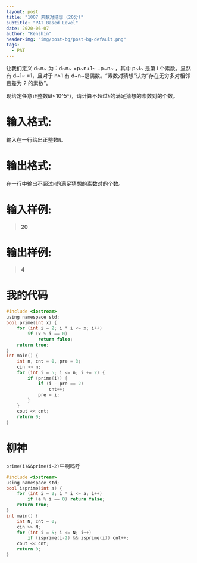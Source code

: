 ```yaml
---
layout: post
title: "1007 素数对猜想 (20分)"
subtitle: "PAT Based Level"
date: 2020-06-07
author: "Kenshin"
header-img: "img/post-bg/post-bg-default.png"
tags:
  - PAT
---
```


让我们定义 d~n~​​ 为：d~​n~​​ =p~​n+1~​​ −p~​n~​​ ，其中 p~​i~​​ 是第 i 个素数。显然有 d~​1~​​ =1，且对于 n>1 有 d~​n~​​ 是偶数。“素数对猜想”认为“存在无穷多对相邻且差为 2 的素数”。

现给定任意正整数`N`(<10^​5^​​ )，请计算不超过`N`的满足猜想的素数对的个数。

# 输入格式:

输入在一行给出正整数`N`。

# 输出格式:

在一行中输出不超过`N`的满足猜想的素数对的个数。

# 输入样例:

> **20**

# 输出样例:

> **4**

# 我的代码

```c
#include <iostream>
using namespace std;
bool prime(int x) {
    for (int i = 2; i * i <= x; i++)
        if (x % i == 0)
            return false;
    return true;
}
int main() {
    int n, cnt = 0, pre = 3;
    cin >> n;
    for (int i = 5; i <= n; i += 2) {
        if (prime(i)) {
            if (i - pre == 2)
                cnt++;
            pre = i;
        }
    }
    cout << cnt;
    return 0;
}
```

# 柳神

`prime(i)&&prime(i-2)`牛啊呜呼

```c
#include <iostream>
using namespace std;
bool isprime(int a) {
    for (int i = 2; i * i <= a; i++)
        if (a % i == 0) return false;
    return true;
}
int main() {
    int N, cnt = 0;
    cin >> N;
    for (int i = 5; i <= N; i++)
        if (isprime(i-2) && isprime(i)) cnt++;
    cout << cnt;
    return 0;
}
```
